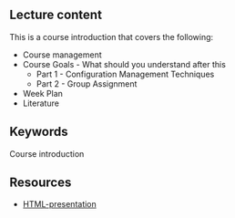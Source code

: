 ## Lecture content
This is a course introduction that covers the following:
* Course management
* Course Goals - What should you understand after this 
  * Part 1 - Configuration Management Techniques
  * Part 2 - Group Assignment 
* Week Plan
* Literature


## Keywords
Course introduction

## Resources
- [HTML-presentation](https://cdn.rawgit.com/2dv514/syllabus/master/lectures/00_course-introduction/index.html)

<!--
- [Recording 2018-09-05, 13.15 (Youtube)](https://youtu.be/TcDamvwNpwU?list=PLSWJPPj5sKmrCW3jf_boNprmWDyl89owV&t)
<br />
<iframe width="560" height="315" src="https://www.youtube.com/embed/TcDamvwNpwU?list=PLSWJPPj5sKmrCW3jf_boNprmWDyl89owV&t" frameborder="0" allowfullscreen></iframe>
-->
